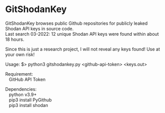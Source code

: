 # GitShodanKey
GitShodanKey browses public Github repositories for publicly leaked Shodan API keys in source code.
<br/>Last search 03-2022: 12 unique Shodan API keys were found within about 18 hours.

Since this is just a research project, I will not reveal any keys found! Use at your own risk!

Usage: $> python3 gitshodankey.py \<github-api-token> <keys.out>
  
Requirement:
<br/>&nbsp;&nbsp;  GitHub API Token

Dependencies:
<br/>&nbsp;&nbsp;  python v3.9+
<br/>&nbsp;&nbsp;  pip3 install PyGithub
<br/>&nbsp;&nbsp;  pip3 install shodan
